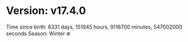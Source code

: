 # Version: v17.4.0
Time since birth: 6331 days, 151945 hours, 9116700 minutes, 547002000 seconds
Season: Winter ❄️
